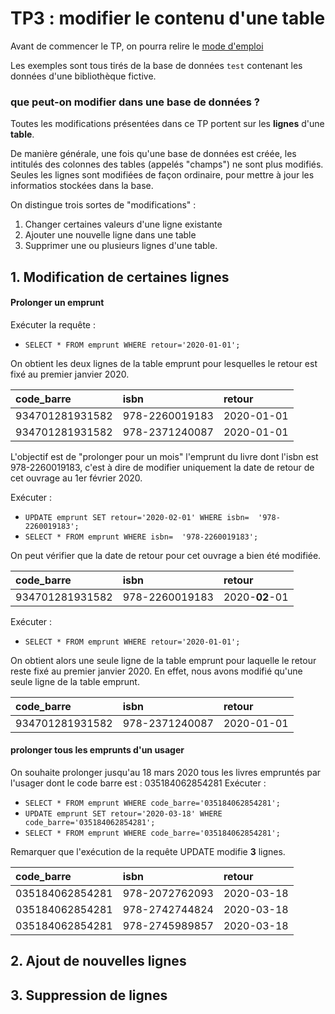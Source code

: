 # TP3 : modifier le contenu d'une table

Avant de commencer le TP, on pourra relire le [mode d'emploi](https://github.com/thfruchart/tnsi-2020/blob/master/BDD/Chap1/Mode_emploi.md)

Les exemples sont tous tirés de la base de données `test` contenant les données d'une bibliothèque fictive.

### que peut-on modifier dans une base de données ? 

Toutes les modifications présentées dans ce TP portent sur les **lignes** d'une **table**.

De manière générale, une fois qu'une base de données est créée, les intitulés des colonnes des tables (appelés "champs") ne sont plus modifiés. 
Seules les lignes sont modifiées de façon ordinaire, pour mettre à jour les informatios stockées dans la base.

On distingue trois sortes de "modifications" :
1. Changer certaines valeurs d'une ligne existante
2. Ajouter une nouvelle ligne dans une table
3. Supprimer une ou plusieurs lignes d'une table.



## 1. Modification de certaines lignes

#### Prolonger un emprunt
Exécuter la requête : 
* `SELECT * FROM emprunt WHERE retour='2020-01-01';`

On obtient les deux lignes de la table emprunt pour lesquelles le retour est fixé au premier janvier 2020.

|code_barre	|isbn	|retour	|
|:--|:--|:--|
|934701281931582	|978-2260019183	|2020-01-01	|
|934701281931582	|978-2371240087	|2020-01-01|


L'objectif est de "prolonger  pour un mois" l'emprunt du livre dont l'isbn est 978-2260019183, c'est à dire de modifier uniquement la date de retour de cet ouvrage au 1er février 2020.

Exécuter : 
* `UPDATE emprunt SET retour='2020-02-01' WHERE isbn=  '978-2260019183';`
* `SELECT * FROM emprunt WHERE isbn=  '978-2260019183';`

On peut vérifier que la date de retour pour cet ouvrage a bien été modifiée.

|code_barre	|isbn	|retour	|
|:--|:--|:--|
|934701281931582	|978-2260019183	|2020-**02**-01|

Exécuter : 
* `SELECT * FROM emprunt WHERE retour='2020-01-01';`

On obtient alors une seule ligne de la table emprunt pour laquelle le retour reste fixé au premier janvier 2020. 
En effet, nous avons modifié qu'une seule ligne de la table emprunt. 

|code_barre	|isbn	|retour	|
|:--|:--|:--|
|934701281931582	|978-2371240087	|2020-01-01|


#### prolonger tous les emprunts d'un usager
On souhaite prolonger jusqu'au 18 mars 2020 tous les livres empruntés par l'usager dont le code barre est : 035184062854281
Exécuter : 
* `SELECT * FROM emprunt WHERE code_barre='035184062854281';`
* `UPDATE emprunt SET retour='2020-03-18' WHERE code_barre='035184062854281';`
* `SELECT * FROM emprunt WHERE code_barre='035184062854281';`



Remarquer que l'exécution de la requête UPDATE modifie **3** lignes. 

|code_barre	|isbn	|retour	|
|:--|:--|:--|	
|035184062854281|	978-2072762093|	2020-03-18	|
|035184062854281|	978-2742744824|	2020-03-18	|
|035184062854281|	978-2745989857|	2020-03-18	|


## 2. Ajout de nouvelles lignes

## 3. Suppression de lignes
